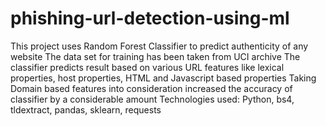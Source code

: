 # phishing-url-detection-using-ml
This project uses Random Forest Classifier to predict authenticity of any website
The data set for training has been taken from UCI archive
The classifier predicts result based on various URL features like lexical properties, host properties, HTML and Javascript based properties
Taking Domain based features into consideration increased the accuracy of classifier by a considerable amount
Technologies used: Python, bs4, tldextract, pandas, sklearn, requests
